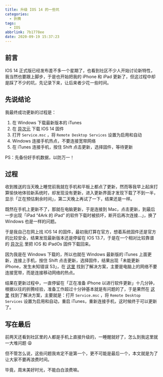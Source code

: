 ```yaml
---
title: 升级 IOS 14 的一些坑
categories:
  - 折腾
tags:
  - IOS
abbrlink: 7b1778ee
date: 2020-09-19 15:37:23
---
```


## 前言

IOS 14 正式版已经发布差不多一个星期了，也看到社区不少人开始讨论新特性，我当然也要跟上脚步，于是也开始把我的 iPhone 和 iPad 更新了，但这过程中却是踩了不少的坑，先记录下来，让后来者少花一些时间。

## 先说结论

我最终成功更新的过程是：

1. 在 Windows 下载最新版本的 iTunes
2. 在 [异次元](https://www.iplaysoft.com/item/ios-ipsw-download) 下载 IOS 14 固件
3. 打开 `Service.msc` ，将 `Remote Desktop Services` 设置为启用和自动
4. Windows 连接手机热点，不要连接宽带网络
5. 在 iTunes 连接手机，按住 Shift 点击更新，选择固件，等待更新

PS：先备份好手机数据，以防万一！

## 过程

收到推送的当天晚上睡觉前我就在手机和平板上都点了更新，然而等我早上起床打算愉快地体验新系统时，却发现没有更新，进入更新界面才发现下载了不到一半，显示「正在预估剩余时间」，第二天晚上再试了一下，结果还是一样。

既然在手机上更新不了，那就在电脑更新，于是连接到 Mac，点击更新，到最后一步出现「iPad “4Ark 的 iPad” 的软件下载时被损坏，断开后再次连接...」，换了 Windows 也是一样的问题。

于是我自己在网上找 IOS 14 的固件，最初我打算在官方，想着系统固件还是官方的比较安全，结果发现最新版本还是停留在 IOS 13.7，于是在一个相对比较靠谱的 [异次元](https://www.iplaysoft.com/item/ios-ipsw-download) 里把 IOS 和 iPadOs 固件下载回来。

因为我是在 Windows 下载的，所以也就在 Windows 最新版的 iTunes 上面更新，连接上手机，按住 Shift 点击更新，选择固件，结果出现「未能更新 iPhone，发生未知错误 53」，在 [这里](https://discussionschinese.apple.com/thread/251504194) 找到了解决方案，主要是电脑上的网络不要连接宽带，而是连接移动网络的热点。

结果在更新过程中，一直停留在「正在准备 iPhone 以进行软件更新」十几分钟，根据以往的折腾经验，准备工作超过十分钟基本就是有问题的了，于是果然在 [这里](https://hcwang.pixnet.net/blog/post/40515550) 找到了解决方案，主要就是：打开 `Service.msc` ，将 `Remote Desktop Services` 设置为启用和自动，重启 iTunes，重新连接手机，这时候终于可以更新了。

## 写在最后

前两天还看到社区里的人都是手机上直接升级的，一睡醒就好了，怎么到我这里就一大堆问题 😩

但不管怎么说，这些问题我肯定不是第一个，更不可能是最后一个，本文就是为了让大家不要再浪费时间。

毕竟，周末美好时光，不能白白浪费嘛。

